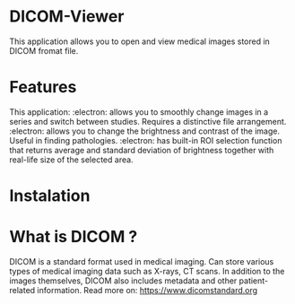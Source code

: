 # DICOM-Viewer

This application allows you to open and view medical images stored in DICOM fromat file.

# Features

This application:
:electron: allows you to smoothly change images in a series and switch between studies. Requires a distinctive file arrangement.
:electron: allows you to change the brightness and contrast of the image. Useful in finding pathologies.
:electron: has built-in ROI selection function that returns average and standard deviation of  brightness
together with real-life size of the selected area.

# Instalation


# What is DICOM ?

DICOM is a standard format used in medical imaging. Can store various types of medical imaging data such as X-rays, CT scans.
In addition to the images themselves, DICOM also includes metadata and other patient-related information.
Read more on: https://www.dicomstandard.org

